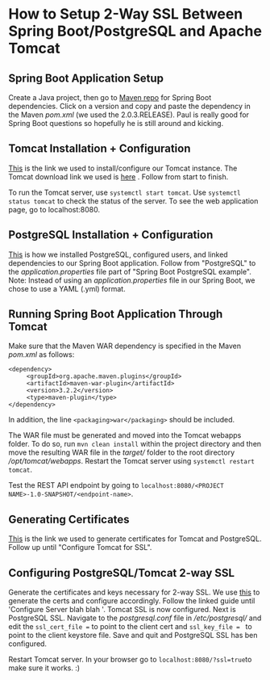 # How to Setup 2-Way SSL Between Spring Boot/PostgreSQL and Apache Tomcat

## Spring Boot Application Setup
Create a Java project, then go to [Maven repo](https://mvnrepository.com/artifact/org.springframework.boot/spring-boot-dependencies) for Spring Boot dependencies.
Click on a version and copy and paste the dependency in the Maven *pom.xml* (we used the 2.0.3.RELEASE). Paul is really good for Spring Boot questions so hopefully
he is still around and kicking.

## Tomcat Installation + Configuration
[This](https://www.digitalocean.com/community/tutorials/how-to-install-apache-tomcat-8-on-ubuntu-16-04) is the link we used to install/configure our 
Tomcat instance. The Tomcat download link we used is [here](http://ftp.wayne.edu/apache/tomcat/tomcat-8/v8.5.32/bin/apache-tomcat-8.5.32.tar.gz) .
Follow from start to finish.

To run the Tomcat server, use `systemctl start tomcat`. Use `systemctl status tomcat` to check the status of the server.
To see the web application page, go to localhost:8080.

## PostgreSQL Installation + Configuration
[This](http://zetcode.com/springboot/postgresql/) is how we installed PostgreSQL, configured users, and linked dependencies to our Spring Boot application. 
Follow from "PostgreSQL" to the *application.properties* file part of "Spring Boot PostgreSQL example". Note: Instead of using an *application.properties* file
in our Spring Boot, we chose to use a YAML (.yml) format.

## Running Spring Boot Application Through Tomcat
Make sure that the Maven WAR dependency is specified in the Maven *pom.xml* as follows:
```
<dependency>
     <groupId>org.apache.maven.plugins</groupId>
     <artifactId>maven-war-plugin</artifactId>
     <version>3.2.2</version>
     <type>maven-plugin</type>
</dependency>
```
In addition, the line `<packaging>war</packaging>` should be included. 

The WAR file must be generated and moved into the Tomcat webapps folder. To do so, run `mvn clean install` within the project directory and then move the 
resulting WAR file in the *target/* folder to the root directory */opt/tomcat/webapps*. Restart the Tomcat server using `systemctl restart tomcat`.

Test the REST API endpoint by going to `localhost:8080/<PROJECT NAME>-1.0-SNAPSHOT/<endpoint-name>`.

## Generating Certificates
[This](https://www.opencodez.com/java/implement-2-way-authentication-using-ssl.htm) is the link we used to generate certificates for Tomcat and PostgreSQL. Follow
up until "Configure Tomcat for SSL".

## Configuring PostgreSQL/Tomcat 2-way SSL
Generate the certificates and keys necessary for 2-way SSL. We use [this](https://www.opencodez.com/java/implement-2-way-authentication-using-ssl.htm) to generate the certs and configure accordingly. Follow the linked guide until 'Configure Server blah blah '. Tomcat SSL is now configured. 
Next is PostgreSQL SSL. Navigate to the *postgresql.conf* file in */etc/postgresql/* and edit the `ssl_cert_file =` to point to the client cert and `ssl_key_file = ` to point to the client keystore file. 
Save and quit and PostgreSQL SSL has ben configured.

Restart Tomcat server. In your browser go to `localhost:8080/?ssl=true`to make sure it works. :) 

